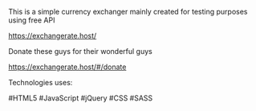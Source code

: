 This is a simple currency exchanger mainly created for testing purposes using free API 

https://exchangerate.host/

Donate these guys for their wonderful guys

https://exchangerate.host/#/donate

Technologies uses:

#HTML5
#JavaScript
#jQuery
#CSS
#SASS
